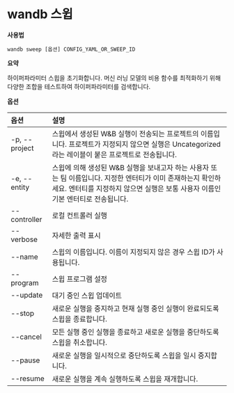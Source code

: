 
# wandb 스윕

**사용법**

`wandb sweep [옵션] CONFIG_YAML_OR_SWEEP_ID`

**요약**

하이퍼파라미터 스윕을 초기화합니다. 머신 러닝 모델의 비용 함수를 최적화하기 위해 다양한 조합을 테스트하여 하이퍼파라미터를 검색합니다.

**옵션**

| **옵션** | **설명** |
| :--- | :--- |
| -p, --project | 스윕에서 생성된 W&B 실행이 전송되는 프로젝트의 이름입니다. 프로젝트가 지정되지 않으면 실행은 Uncategorized라는 레이블이 붙은 프로젝트로 전송됩니다. |
| -e, --entity | 스윕에 의해 생성된 W&B 실행을 보내고자 하는 사용자 또는 팀 이름입니다. 지정한 엔터티가 이미 존재하는지 확인하세요. 엔터티를 지정하지 않으면 실행은 보통 사용자 이름인 기본 엔터티로 전송됩니다. |
| --controller | 로컬 컨트롤러 실행 |
| --verbose | 자세한 출력 표시 |
| --name | 스윕의 이름입니다. 이름이 지정되지 않은 경우 스윕 ID가 사용됩니다. |
| --program | 스윕 프로그램 설정 |
| --update | 대기 중인 스윕 업데이트 |
| --stop | 새로운 실행을 중지하고 현재 실행 중인 실행이 완료되도록 스윕을 종료합니다. |
| --cancel | 모든 실행 중인 실행을 종료하고 새로운 실행을 중단하도록 스윕을 취소합니다. |
| --pause | 새로운 실행을 일시적으로 중단하도록 스윕을 일시 중지합니다. |
| --resume | 새로운 실행을 계속 실행하도록 스윕을 재개합니다. |
